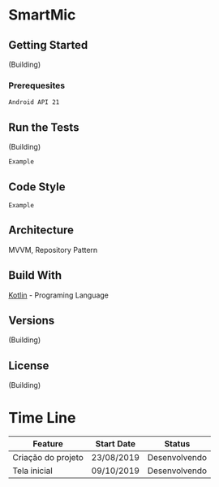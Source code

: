 # SmartMic

## Getting Started
(Building) 

### Prerequesites
```
Android API 21
```

## Run the Tests
(Building) 
```
Example
```

## Code Style
```
Example
```

## Architecture
MVVM, Repository Pattern

## Build With
[Kotlin](https://kotlinlang.org/docs/kotlin-docs.pdf) - Programing Language 

## Versions
(Building) 

## License
(Building)

# Time Line

| Feature | Start Date | Status |
| ------------- | ------------- | ------------- |
| Criação do projeto  | 23/08/2019  | Desenvolvendo |
| Tela inicial  | 09/10/2019 | Desenvolvendo |


